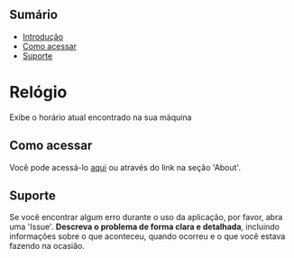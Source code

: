## Sumário

- [Introdução](#introdução)
- [Como acessar](#como-acessar)
- [Suporte](#suporte)

**<h1 id="introdução">Relógio</h1>**

Exibe o horário atual encontrado na sua máquina

<h2 id="como-acessar">Como acessar</h2>

Você pode acessá-lo [aqui](clock-gal.netlify.app/) ou através do link na seção 'About'.

<h2 id="suporte">Suporte</h2>

Se você encontrar algum erro durante o uso da aplicação, por favor, abra uma 'Issue'. **Descreva o problema de forma clara e detalhada**, incluindo informações sobre o que aconteceu, quando ocorreu e o que você estava fazendo na ocasião.